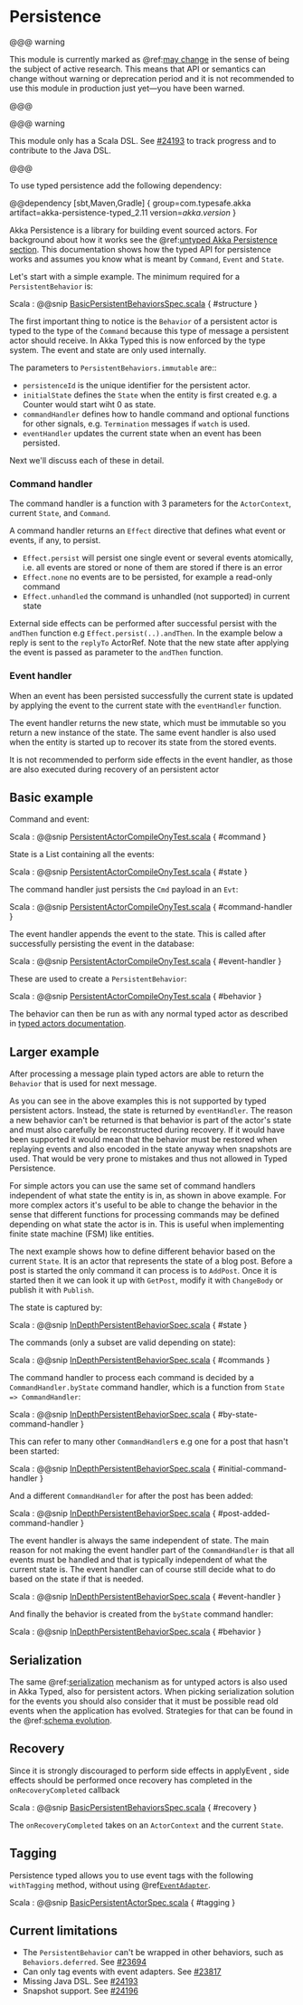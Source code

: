 # Persistence 

@@@ warning

This module is currently marked as @ref:[may change](common/may-change.md) in the sense
  of being the subject of active research. This means that API or semantics can
  change without warning or deprecation period and it is not recommended to use
  this module in production just yet—you have been warned.
  
@@@

@@@ warning

This module only has a Scala DSL. See [#24193](https://github.com/akka/akka/issues/24193) 
to track progress and to contribute to the Java DSL.
  
@@@

To use typed persistence add the following dependency:

@@dependency [sbt,Maven,Gradle] {
  group=com.typesafe.akka
  artifact=akka-persistence-typed_2.11
  version=$akka.version$
}



Akka Persistence is a library for building event sourced actors. For background about how it works
see the @ref:[untyped Akka Persistence section](persistence.md). This documentation shows how the typed API for persistence
works and assumes you know what is meant by `Command`, `Event` and `State`.

Let's start with a simple example. The minimum required for a `PersistentBehavior` is:

Scala
:  @@snip [BasicPersistentBehaviorsSpec.scala]($akka$/akka-persistence-typed/src/test/scala/docs/akka/persistence/typed/BasicPersistentBehaviorsSpec.scala) { #structure }

The first important thing to notice is the `Behavior` of a persistent actor is typed to the type of the `Command` 
because this type of message a persistent actor should receive. In Akka Typed this is now enforced by the type system.
The event and state are only used internally.

The parameters to `PersistentBehaviors.immutable` are::

* `persistenceId` is the unique identifier for the persistent actor.
* `initialState` defines the `State` when the entity is first created e.g. a Counter would start wiht 0 as state.
* `commandHandler` defines how to handle command and optional functions for other signals, e.g. `Termination` messages if `watch` is used.
* `eventHandler` updates the current state when an event has been persisted.

Next we'll discuss each of these in detail.

### Command handler

The command handler is a function with 3 parameters for the `ActorContext`, current `State`, and `Command`.

A command handler returns an `Effect` directive that defines what event or events, if any, to persist.

* `Effect.persist` will persist one single event or several events atomically, i.e. all events
  are stored or none of them are stored if there is an error
* `Effect.none` no events are to be persisted, for example a read-only command
* `Effect.unhandled` the command is unhandled (not supported) in current state

External side effects can be performed after successful persist with the `andThen` function e.g `Effect.persist(..).andThen`. 
In the example below a reply is sent to the `replyTo` ActorRef. Note that the new state after applying 
the event is passed as parameter to the `andThen` function.

### Event handler

When an event has been persisted successfully the current state is updated by applying the 
event to the current state with the `eventHandler` function. 

The event handler returns the new state, which must be immutable so you return a new instance of the state. 
The same event handler is also used when the entity is started up to recover its state from the stored events.

It is not recommended to perform side effects 
in the event handler, as those are also executed during recovery of an persistent actor

## Basic example

Command and event:

Scala
:  @@snip [PersistentActorCompileOnyTest.scala]($akka$/akka-persistence-typed/src/test/scala/akka/persistence/typed/scaladsl/PersistentActorCompileOnlyTest.scala) { #command }

State is a List containing all the events:

Scala
:  @@snip [PersistentActorCompileOnyTest.scala]($akka$/akka-persistence-typed/src/test/scala/akka/persistence/typed/scaladsl/PersistentActorCompileOnlyTest.scala) { #state }

The command handler just persists the `Cmd` payload in an `Evt`:

Scala
:  @@snip [PersistentActorCompileOnyTest.scala]($akka$/akka-persistence-typed/src/test/scala/akka/persistence/typed/scaladsl/PersistentActorCompileOnlyTest.scala) { #command-handler }

The event handler appends the event to the state. This is called after successfully
persisting the event in the database:

Scala
:  @@snip [PersistentActorCompileOnyTest.scala]($akka$/akka-persistence-typed/src/test/scala/akka/persistence/typed/scaladsl/PersistentActorCompileOnlyTest.scala) { #event-handler }

These are used to create a `PersistentBehavior`:

Scala
:  @@snip [PersistentActorCompileOnyTest.scala]($akka$/akka-persistence-typed/src/test/scala/akka/persistence/typed/scaladsl/PersistentActorCompileOnlyTest.scala) { #behavior }

The behavior can then be run as with any normal typed actor as described in [typed actors documentation](actors-typed.md).

## Larger example

After processing a message plain typed actors are able to return the `Behavior` that is used 
for next message. 

As you can see in the above examples this is not supported by typed persistent actors. Instead, the state is 
returned by `eventHandler`. The reason a new behavior can't be returned is that behavior is part of the actor's 
state and must also carefully be reconstructed during recovery. If it would have been supported it would mean 
that the behavior must be restored when replaying events and also encoded in the state anyway when snapshots are used. 
That would be very prone to mistakes and thus not allowed in Typed Persistence.

For simple actors you can use the same set of command handlers independent of what state the entity is in, 
as shown in above example. For more complex actors it's useful to be able to change the behavior in the sense 
that different functions for processing commands may be defined depending on what state the actor is in. This is useful when implementing finite state machine (FSM) like entities. 

The next example shows how to define different behavior based on the current `State`. It is an actor that
represents the state of a blog post. Before a post is started the only command it can process is to `AddPost`. Once it is started
then it we can look it up with `GetPost`, modify it with `ChangeBody` or publish it with `Publish`.

The state is captured by:

Scala
:  @@snip [InDepthPersistentBehaviorSpec.scala]($akka$/akka-persistence-typed/src/test/scala/docs/akka/persistence/typed/InDepthPersistentBehaviorSpec.scala) { #state }

The commands (only a subset are valid depending on state):

Scala
:  @@snip [InDepthPersistentBehaviorSpec.scala]($akka$/akka-persistence-typed/src/test/scala/docs/akka/persistence/typed/InDepthPersistentBehaviorSpec.scala) { #commands }

The command handler to process each command is decided by a `CommandHandler.byState` command handler, 
which is a function from `State => CommandHandler`:

Scala
:  @@snip [InDepthPersistentBehaviorSpec.scala]($akka$/akka-persistence-typed/src/test/scala/docs/akka/persistence/typed/InDepthPersistentBehaviorSpec.scala) { #by-state-command-handler }

This can refer to many other `CommandHandler`s e.g one for a post that hasn't been started:

Scala
:  @@snip [InDepthPersistentBehaviorSpec.scala]($akka$/akka-persistence-typed/src/test/scala/docs/akka/persistence/typed/InDepthPersistentBehaviorSpec.scala) { #initial-command-handler }

And a different `CommandHandler` for after the post has been added:

Scala
:  @@snip [InDepthPersistentBehaviorSpec.scala]($akka$/akka-persistence-typed/src/test/scala/docs/akka/persistence/typed/InDepthPersistentBehaviorSpec.scala) { #post-added-command-handler }

The event handler is always the same independent of state. The main reason for not making the event handler 
part of the `CommandHandler` is that all events must be handled and that is typically independent of what the 
current state is. The event handler can of course still decide what to do based on the state if that is needed.

Scala
:  @@snip [InDepthPersistentBehaviorSpec.scala]($akka$/akka-persistence-typed/src/test/scala/docs/akka/persistence/typed/InDepthPersistentBehaviorSpec.scala) { #event-handler }

And finally the behavior is created from the `byState` command handler:

Scala
:  @@snip [InDepthPersistentBehaviorSpec.scala]($akka$/akka-persistence-typed/src/test/scala/docs/akka/persistence/typed/InDepthPersistentBehaviorSpec.scala) { #behavior }

## Serialization

The same @ref:[serialization](serialization.md) mechanism as for untyped 
actors is also used in Akka Typed, also for persistent actors. When picking serialization solution for the events 
you should also consider that it must be possible read old events when the application has evolved. 
Strategies for that can be found in the @ref:[schema evolution](persistence-schema-evolution.md).

## Recovery

Since it is strongly discouraged to perform side effects in applyEvent , 
side effects should be performed once recovery has completed in the `onRecoveryCompleted` callback

Scala
:  @@snip [BasicPersistentBehaviorsSpec.scala]($akka$/akka-persistence-typed/src/test/scala/docs/akka/persistence/typed/BasicPersistentBehaviorsSpec.scala) { #recovery }

The `onRecoveryCompleted` takes on an `ActorContext` and the current `State`.

## Tagging

Persistence typed allows you to use event tags with the following `withTagging` method,
without using @ref[`EventAdapter`](persistence.md#event-adapters).

Scala
:  @@snip [BasicPersistentActorSpec.scala]($akka$/akka-persistence-typed/src/test/scala/docs/akka/persistence/typed/BasicPersistentActorSpec.scala) { #tagging }

## Current limitations

* The `PersistentBehavior` can't be wrapped in other behaviors, such as `Behaviors.deferred`. See [#23694](https://github.com/akka/akka/issues/23694)
* Can only tag events with event adapters. See [#23817](https://github.com/akka/akka/issues/23817)
* Missing Java DSL. See [#24193](https://github.com/akka/akka/issues/24193)
* Snapshot support. See [#24196](https://github.com/akka/akka/issues/24196)


